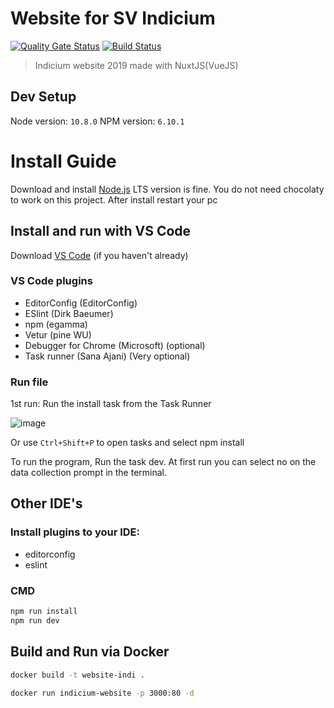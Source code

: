 # Website for SV Indicium
[![Quality Gate Status](https://sonarcloud.io/api/project_badges/measure?project=svIndicium_website-2019&metric=alert_status)](https://sonarcloud.io/dashboard?id=svIndicium_website-2019)
[![Build Status](https://travis-ci.com/svIndicium/indicium-website.svg?branch=dev)](https://travis-ci.com/svIndicium/indicium-website)
> Indicium website 2019 made with NuxtJS(VueJS)

## Dev Setup
Node version: `10.8.0`
NPM version: `6.10.1`
# Install Guide
Download and install [Node.js](https://nodejs.org/en/) LTS version is fine.
You do not need chocolaty to work on this project.
After install restart your pc

## Install and run with VS Code
Download [VS Code](https://code.visualstudio.com/download) (if you haven't already)
### VS Code plugins
* EditorConfig (EditorConfig)
* ESlint (Dirk Baeumer)
* npm (egamma)
* Vetur (pine WU)
* Debugger for Chrome (Microsoft) (optional)
* Task runner (Sana Ajani) (Very optional)

### Run file
1st run: Run the install task from the Task Runner

![image](https://user-images.githubusercontent.com/22635990/109289352-60059100-7826-11eb-88ff-d38828a57a57.png)

Or use `Ctrl+Shift+P` to open tasks and select npm install

To run the program, Run the task dev.
At first run you can select no on the data collection prompt in the terminal.

## Other IDE's
### Install plugins to your IDE:
* editorconfig
* eslint

### CMD
``` bash
npm run install
npm run dev
```

## Build and Run via Docker
```bash
docker build -t website-indi .

docker run indicium-website -p 3000:80 -d
```
